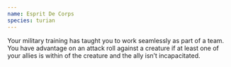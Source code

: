 ```yaml
---
name: Esprit De Corps
species: turian
---
```

Your military training has taught you to work seamlessly as part of a team. You have advantage on an attack roll against 
a creature if at least one of your allies is within <me-distance length="5" /> of the creature and the ally isn’t incapacitated.
